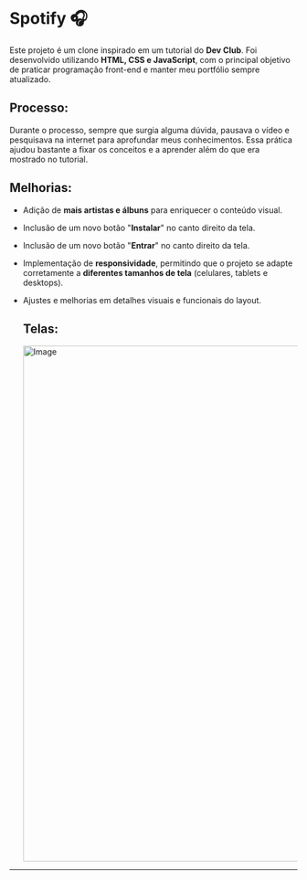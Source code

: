 # Spotify 🎧
Este projeto é um clone inspirado em um tutorial do **Dev Club**. Foi desenvolvido utilizando **HTML, CSS e JavaScript**, com o principal objetivo de praticar programação front-end e manter meu portfólio sempre atualizado.

## Processo:
Durante o processo, sempre que surgia alguma dúvida, pausava o vídeo e pesquisava na internet para aprofundar meus conhecimentos. Essa prática ajudou bastante a fixar os conceitos e a aprender além do que era mostrado no tutorial.

## Melhorias:
- Adição de **mais artistas e álbuns** para enriquecer o conteúdo visual.
- Inclusão de um novo botão "**Instalar**" no canto direito da tela.
- Inclusão de um novo botão "**Entrar**" no canto direito da tela.
- Implementação de **responsividade**, permitindo que o projeto se adapte corretamente a **diferentes tamanhos de tela** (celulares, tablets e desktops).
- Ajustes e melhorias em detalhes visuais e funcionais do layout.

  ## Telas:
  <img width="2555" height="903" alt="Image" src="https://github.com/user-attachments/assets/f9f4cd49-0246-4937-a883-fe6ee8509d8c" />

---

